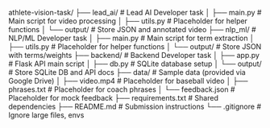 athlete-vision-task/
├── lead_ai/                    # Lead AI Developer task
│   ├── main.py                 # Main script for video processing
│   ├── utils.py                # Placeholder for helper functions
│   └── output/                 # Store JSON and annotated video
├── nlp_ml/                     # NLP/ML Developer task
│   ├── main.py                 # Main script for term extraction
│   ├── utils.py                # Placeholder for helper functions
│   └── output/                 # Store JSON with terms/weights
├── backend/                    # Backend Developer task
│   ├── app.py                  # Flask API main script
│   ├── db.py                   # SQLite database setup
│   └── output/                 # Store SQLite DB and API docs
├── data/                       # Sample data (provided via Google Drive)
│   ├── video.mp4               # Placeholder for baseball video
│   ├── phrases.txt             # Placeholder for coach phrases
│   └── feedback.json            # Placeholder for mock feedback
├── requirements.txt            # Shared dependencies
├── README.md                   # Submission instructions
└── .gitignore                  # Ignore large files, envs
